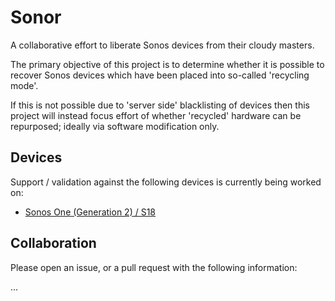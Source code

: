 # Sonor

A collaborative effort to liberate Sonos devices from their cloudy masters.

The primary objective of this project is to determine whether it is possible
to recover Sonos devices which have been placed into so-called 'recycling
mode'.

If this is not possible due to 'server side' blacklisting of devices then 
this project will instead focus effort of whether 'recycled' hardware can
be repurposed; ideally via software modification only.

## Devices

Support / validation against the following devices is currently being worked
on:

* [Sonos One (Generation 2) / S18](devices/S18-One/README.md)

## Collaboration

Please open an issue, or a pull request with the following information:

...
